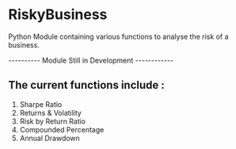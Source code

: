 # RiskyBusiness
Python Module containing various functions to analyse the risk of a business.

---------- Module Still in Development ------------

## The current functions include :
1. Sharpe Ratio
2. Returns & Volatility 
3. Risk by Return Ratio
4. Compounded Percentage 
5. Annual Drawdown



